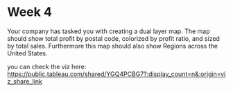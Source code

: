 # Week 4

Your company has tasked you with creating a dual layer map.  The map should show total profit by postal
code, colorized by profit ratio, and sized by total sales.  Furthermore this map should also show Regions
across the United States.

you can check the viz here: https://public.tableau.com/shared/YGQ4PCBG7?:display_count=n&:origin=viz_share_link

